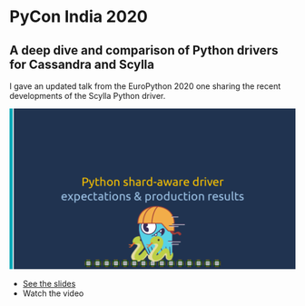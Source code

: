 # PyCon India 2020

## A deep dive and comparison of Python drivers for Cassandra and Scylla

I gave an updated talk from the EuroPython 2020 one sharing the recent developments of the Scylla Python driver.

![](../images/2020-11-03-090258_1514x848_scrot-1024x574.png)

- [See the slides](https://drive.google.com/file/d/1Y1eSBgskMA3A-kfxP8-P0TZxlbLkjVyf/view?usp=sharing)
- Watch the video
